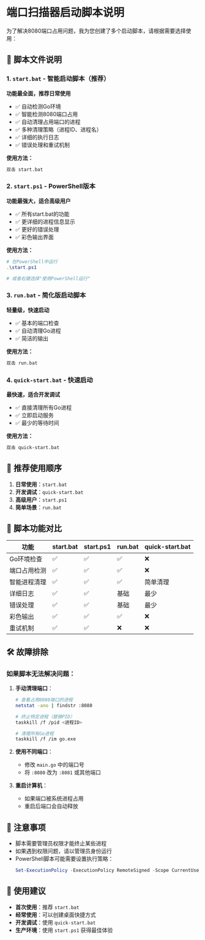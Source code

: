 # 端口扫描器启动脚本说明

为了解决8080端口占用问题，我为您创建了多个启动脚本，请根据需要选择使用：

## 📁 脚本文件说明

### 1. `start.bat` - 智能启动脚本（推荐）
**功能最全面，推荐日常使用**

- ✅ 自动检测Go环境
- ✅ 智能检测8080端口占用
- ✅ 自动清理占用端口的进程
- ✅ 多种清理策略（进程ID、进程名）
- ✅ 详细的执行日志
- ✅ 错误处理和重试机制

**使用方法：**
```bash
双击 start.bat
```

### 2. `start.ps1` - PowerShell版本
**功能最强大，适合高级用户**

- ✅ 所有start.bat的功能
- ✅ 更详细的进程信息显示
- ✅ 更好的错误处理
- ✅ 彩色输出界面

**使用方法：**
```powershell
# 在PowerShell中运行
.\start.ps1

# 或者右键选择"使用PowerShell运行"
```

### 3. `run.bat` - 简化版启动脚本
**轻量级，快速启动**

- ✅ 基本的端口检查
- ✅ 自动清理Go进程
- ✅ 简洁的输出

**使用方法：**
```bash
双击 run.bat
```

### 4. `quick-start.bat` - 快速启动
**最快速，适合开发调试**

- ✅ 直接清理所有Go进程
- ✅ 立即启动服务
- ✅ 最少的等待时间

**使用方法：**
```bash
双击 quick-start.bat
```

## 🚀 推荐使用顺序

1. **日常使用**：`start.bat`
2. **开发调试**：`quick-start.bat`
3. **高级用户**：`start.ps1`
4. **简单场景**：`run.bat`

## 🔧 脚本功能对比

| 功能 | start.bat | start.ps1 | run.bat | quick-start.bat |
|------|-----------|-----------|---------|-----------------|
| Go环境检查 | ✅ | ✅ | ✅ | ❌ |
| 端口占用检测 | ✅ | ✅ | ✅ | ❌ |
| 智能进程清理 | ✅ | ✅ | ✅ | 简单清理 |
| 详细日志 | ✅ | ✅ | 基础 | 最少 |
| 错误处理 | ✅ | ✅ | 基础 | 最少 |
| 彩色输出 | ✅ | ✅ | ✅ | ❌ |
| 重试机制 | ✅ | ✅ | ❌ | ❌ |

## 🛠️ 故障排除

### 如果脚本无法解决问题：

1. **手动清理端口**：
   ```bash
   # 查看占用8080端口的进程
   netstat -ano | findstr :8080
   
   # 终止特定进程（替换PID）
   taskkill /f /pid <进程ID>
   
   # 清理所有Go进程
   taskkill /f /im go.exe
   ```

2. **使用不同端口**：
   - 修改 `main.go` 中的端口号
   - 将 `:8080` 改为 `:8081` 或其他端口

3. **重启计算机**：
   - 如果端口被系统进程占用
   - 重启后端口会自动释放

## 📝 注意事项

- 脚本需要管理员权限才能终止某些进程
- 如果遇到权限问题，请以管理员身份运行
- PowerShell脚本可能需要设置执行策略：
  ```powershell
  Set-ExecutionPolicy -ExecutionPolicy RemoteSigned -Scope CurrentUser
  ```

## 🎯 使用建议

- **首次使用**：推荐 `start.bat`
- **经常使用**：可以创建桌面快捷方式
- **开发调试**：使用 `quick-start.bat`
- **生产环境**：使用 `start.ps1` 获得最佳体验
